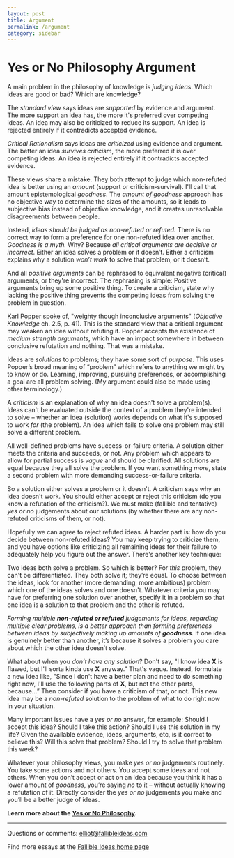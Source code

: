 ```yaml
---
layout: post
title: Argument
permalink: /argument
category: sidebar
---
```


# Yes or No Philosophy Argument

A main problem in the philosophy of knowledge is *judging ideas*. Which ideas are good or bad? Which are knowledge?

The *standard view* says ideas are *supported* by evidence and argument. The more support an idea has, the more it's preferred over competing ideas. An idea may also be criticized to reduce its support. An idea is rejected entirely if it contradicts accepted evidence.

*Critical Rationalism* says ideas are *criticized* using evidence and argument. The better an idea *survives criticism*, the more preferred it is over competing ideas. An idea is rejected entirely if it contradicts accepted evidence.

These views share a mistake. They both attempt to judge which non-refuted idea is better using an *amount* (support or criticism-survival). I'll call that amount epistemological *goodness*. The *amount of goodness* approach has no objective way to determine the sizes of the amounts, so it leads to subjective bias instead of objective knowledge, and it creates unresolvable disagreements between people.

Instead, *ideas should be judged as non-refuted or refuted.* There is no correct way to form a preference for one non-refuted idea over another. *Goodness is a myth.* Why? Because *all critical arguments are decisive or incorrect*. Either an idea solves a problem or it doesn’t. Either a criticism explains why a solution *won’t work* to solve that problem, or it doesn’t.

And all *positive arguments* can be rephrased to equivalent negative (critical) arguments, or they're incorrect. The rephrasing is simple: Positive arguments bring up some positive thing. To create a criticism, state why lacking the positive thing prevents the competing ideas from solving the problem in question.

Karl Popper spoke of, "weighty though inconclusive arguments" (_Objective Knowledge_ ch. 2.5, p. 41). This is the standard view that a critical argument may weaken an idea without refuting it. Popper accepts the existence of *medium strength arguments*, which have an impact somewhere in between conclusive refutation and nothing. That was a mistake.

Ideas are *solutions* to problems; they have some sort of *purpose*. This uses Popper’s broad meaning of “problem” which refers to anything we might try to know or do. Learning, improving, pursuing preferences, or accomplishing a goal are all problem solving. (My argument could also be made using other terminology.)

A *criticism* is an explanation of why an idea doesn't solve a problem(s). Ideas can't be evaluated outside the context of a problem they're intended to solve – whether an idea (solution) works depends on what it's supposed to work *for* (the problem). An idea which fails to solve one problem may still solve a different problem.

All well-defined problems have success-or-failure criteria. A solution either meets the criteria and succeeds, or not. Any problem which appears to allow for partial success is *vague* and should be clarified. All solutions are equal because they all solve the problem. If you want something *more*, state a second problem with more demanding success-or-failure criteria.

So a solution either solves a problem or it doesn't. A criticism says why an idea doesn't work. You should either accept or reject this criticism (do you know a refutation of the criticism?). We must make (fallible and tentative) *yes or no* judgements about our solutions (by whether there are any non-refuted criticisms of them, or not).

Hopefully we can agree to reject refuted ideas. A harder part is: how do you decide between non-refuted ideas? You may keep trying to criticize them, and you have options like criticizing all remaining ideas for their failure to adequately help you figure out the answer. There's another key technique:

Two ideas both solve a problem. So which is better? For *this* problem, they can't be differentiated. They both solve it; they’re equal. To choose between the ideas, look for another (more demanding, more ambitious) problem which one of the ideas solves and one doesn't. Whatever criteria you may have for preferring one solution over another, specify it in a problem so that one idea is a solution to that problem and the other is refuted.

*Forming multiple <b>non-refuted or refuted</b> judgements for ideas, regarding multiple clear problems, is a better approach than forming preferences between ideas by subjectively making up amounts of <b>goodness</b>.* If one idea is genuinely better than another, it’s because it solves a problem you care about which the other idea doesn’t solve.

What about when you *don’t have any solution*? Don't say, "I know idea **X** is flawed, but I'll sorta kinda use **X** anyway." That's vague. Instead, formulate a new idea like, "Since I don't have a better plan and need to do something right now, I'll use the following parts of **X**, but not the other parts, because…” Then consider if you have a criticism of that, or not. This new idea may be a *non-refuted* solution to the problem of what to do right now in your situation.

Many important issues have a *yes or no* answer, for example: Should I accept this idea? Should I take this action? Should I use this solution in my life? Given the available evidence, ideas, arguments, etc, is it correct to believe this? Will this solve that problem? Should I try to solve that problem this week?

Whatever your philosophy views, you make *yes or no* judgements routinely. You take some actions and not others. You accept some ideas and not others. When you don’t accept or act on an idea because you think it has a lower amount of *goodness*, you’re saying *no* to it – without actually knowing a refutation of it. Directly consider the *yes or no* judgements you make and you’ll be a better judge of ideas.

**Learn more about the [Yes or No Philosophy](http://fallibleideas.com/yes-or-no-philosophy).**

----

Questions or comments: [elliot@fallibleideas.com](mailto:elliot@fallibleideas.com)

Find more essays at the [Fallible Ideas home page](http://fallibleideas.com/)